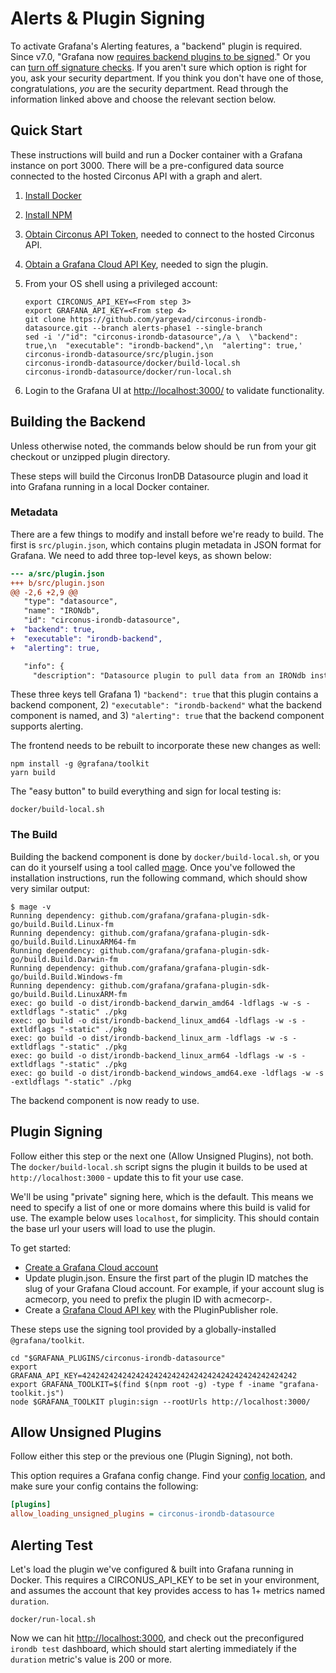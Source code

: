 # Alerts & Plugin Signing

To activate Grafana's Alerting features, a "backend" plugin is required. Since v7.0, "Grafana now [requires backend plugins to be signed](https://grafana.com/docs/grafana/latest/installation/upgrading/#backend-plugins)." Or you can [turn off signature checks](https://grafana.com/docs/grafana/latest/plugins/plugin-signatures/#allow-unsigned-plugins). If you aren't sure which option is right for you, ask your security department. If you think you don't have one of those, congratulations, *you* are the security department. Read through the information linked above and choose the relevant section below.

## Quick Start

These instructions will build and run a Docker container with a Grafana instance on port 3000. There will be a pre-configured data source connected to the hosted Circonus API with a  graph and alert.

1. [Install Docker](https://docs.docker.com/get-docker/)
2. [Install NPM](https://docs.npmjs.com/downloading-and-installing-node-js-and-npm)
3. [Obtain Circonus API Token](https://docs.circonus.com/circonus/integrations/api/api-tokens/), needed to connect to the hosted Circonus API.
4. [Obtain a Grafana Cloud API Key](https://grafana.com/docs/grafana-cloud/reference/create-api-key/),  needed to sign the plugin.
5. From your OS shell using a privileged account:

   ```shell
   export CIRCONUS_API_KEY=<From step 3>
   export GRAFANA_API_KEY=<From step 4>
   git clone https://github.com/yargevad/circonus-irondb-datasource.git --branch alerts-phase1 --single-branch
   sed -i '/"id": "circonus-irondb-datasource",/a \  \"backend": true,\n  "executable": "irondb-backend",\n  "alerting": true,' circonus-irondb-datasource/src/plugin.json
   circonus-irondb-datasource/docker/build-local.sh
   circonus-irondb-datasource/docker/run-local.sh
   ```

6. Login to the Grafana UI at <http://localhost:3000/> to validate functionality.

## Building the Backend

Unless otherwise noted, the commands below should be run from your git checkout or unzipped plugin directory.

These steps will build the Circonus IronDB Datasource plugin and load it into Grafana running in a local Docker container.

### Metadata

There are a few things to modify and install before we're ready to build. The first is `src/plugin.json`, which contains plugin metadata in JSON format for Grafana. We need to add three top-level keys, as shown below:

```diff
--- a/src/plugin.json
+++ b/src/plugin.json
@@ -2,6 +2,9 @@
   "type": "datasource",
   "name": "IRONdb",
   "id": "circonus-irondb-datasource",
+  "backend": true,
+  "executable": "irondb-backend",
+  "alerting": true,

   "info": {
     "description": "Datasource plugin to pull data from an IRONdb installation.",
```

These three keys tell Grafana 1) `"backend": true` that this plugin contains a backend component, 2) `"executable": "irondb-backend"` what the backend component is named, and 3) `"alerting": true` that the backend component supports alerting.

The frontend needs to be rebuilt to incorporate these new changes as well:

```shell
npm install -g @grafana/toolkit
yarn build
```

The "easy button" to build everything and sign for local testing is:

```shell
docker/build-local.sh
```

### The Build

Building the backend component is done by `docker/build-local.sh`, or you can do it yourself using a tool called [mage](https://github.com/magefile/mage#readme). Once you've followed the installation instructions, run the following command, which should show very similar output:

```shell
$ mage -v
Running dependency: github.com/grafana/grafana-plugin-sdk-go/build.Build.Linux-fm
Running dependency: github.com/grafana/grafana-plugin-sdk-go/build.Build.LinuxARM64-fm
Running dependency: github.com/grafana/grafana-plugin-sdk-go/build.Build.Darwin-fm
Running dependency: github.com/grafana/grafana-plugin-sdk-go/build.Build.Windows-fm
Running dependency: github.com/grafana/grafana-plugin-sdk-go/build.Build.LinuxARM-fm
exec: go build -o dist/irondb-backend_darwin_amd64 -ldflags -w -s -extldflags "-static" ./pkg
exec: go build -o dist/irondb-backend_linux_amd64 -ldflags -w -s -extldflags "-static" ./pkg
exec: go build -o dist/irondb-backend_linux_arm -ldflags -w -s -extldflags "-static" ./pkg
exec: go build -o dist/irondb-backend_linux_arm64 -ldflags -w -s -extldflags "-static" ./pkg
exec: go build -o dist/irondb-backend_windows_amd64.exe -ldflags -w -s -extldflags "-static" ./pkg
```

The backend component is now ready to use.

## Plugin Signing

Follow either this step or the next one (Allow Unsigned Plugins), not both. The `docker/build-local.sh` script signs the plugin it builds to be used at `http://localhost:3000` - update this to fit your use case.

We'll be using "private" signing here, which is the default. This means we need to specify a list of one or more domains where this build is valid for use. The example below uses `localhost`, for simplicity. This should contain the base url your users will load to use the plugin.

To get started:

- [Create a Grafana Cloud account](https://grafana.com/auth/sign-up/create-user)
- Update plugin.json. Ensure the first part of the plugin ID matches the slug of your Grafana Cloud account. For example, if your account slug is acmecorp, you need to prefix the plugin ID with acmecorp-.
- Create a [Grafana Cloud API key](https://grafana.com/docs/grafana-cloud/reference/create-api-key/) with the PluginPublisher role.

These steps use the signing tool provided by a globally-installed `@grafana/toolkit`.

```shell
cd "$GRAFANA_PLUGINS/circonus-irondb-datasource"
export GRAFANA_API_KEY=424242424242424242424242424242424242424242424242
export GRAFANA_TOOLKIT=$(find $(npm root -g) -type f -iname "grafana-toolkit.js")
node $GRAFANA_TOOLKIT plugin:sign --rootUrls http://localhost:3000/
```

## Allow Unsigned Plugins

Follow either this step or the previous one (Plugin Signing), not both.

This option requires a Grafana config change. Find your [config location](https://grafana.com/docs/grafana/latest/administration/configuration/), and make sure your config contains the following:

```ini
[plugins]
allow_loading_unsigned_plugins = circonus-irondb-datasource
```

## Alerting Test

Let's load the plugin we've configured & built into Grafana running in Docker. This requires a CIRCONUS_API_KEY to be set in your environment, and assumes the account that key provides access to has 1+ metrics named `duration`.

```shell
docker/run-local.sh
```

Now we can hit <http://localhost:3000>, and check out the preconfigured `irondb test` dashboard, which should start alerting immediately if the `duration` metric's value is 200 or more.
